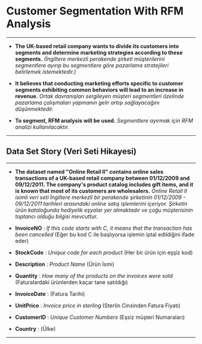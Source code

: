 # Customer Segmentation With RFM Analysis

---

- **The UK-based retail company wants to divide its customers into segments and determine marketing strategies according to these segments.** *(İngiltere merkezli perakende şirketi müşterilerini segmentlere ayırıp bu segmentlere göre pazarlama stratejileri belirlemek istemektedir.)*

- **It believes that conducting marketing efforts specific to customer segments exhibiting common behaviors will lead to an increase in revenue.** *Ortak davranışları sergileyen müşteri segmentleri özelinde pazarlama çalışmaları yapmanın gelir artışı sağlayacağını düşünmektedir.*

- **To segment, RFM analysis will be used.** *Segmentlere ayırmak için RFM analizi kullanılacaktır.*

---

## Data Set Story (Veri Seti Hikayesi)

---

- **The dataset named "Online Retail II" contains online sales transactions of a UK-based retail company between 01/12/2009 and 09/12/2011. The company's product catalog includes gift items, and it is known that most of its customers are wholesalers.** *Online Retail II isimli veri seti İngiltere merkezli bir perakende şirketinin  01/12/2009 - 09/12/2011 tarihleri arasındaki online satış işlemlerini içeriyor. Şirketin ürün kataloğunda hediyelik eşyalar yer almaktadır ve çoğu müşterisinin toptancı olduğu bilgisi mevcuttur.*

- **InvoiceNO** : *If this code starts with C, it means that the transaction has been cancelled* (Eğer bu kod C ile başlıyorsa işlemin iptal edildiğini ifade eder)

- **StockCode** : *Unique code for each product* (Her bir ürün için eşşiz kod)

- **Description** : *Product Name* (Ürün İsmi)

- **Quantity** : *How many of the products on the invoices were sold* (Faturalardaki ürünlerden kaçar tane satıldığı)

- **InvoiceDate** : (Fatura Tarihi)

- **UnitPrice** : *Invoice price in sterling* (Sterlin Cinsinden Fatura Fiyatı)

- **CustomerID** : *Unique Customer Numbers* (Eşsiz müşteri Numaraları)

- **Country** : (Ülke)

---
